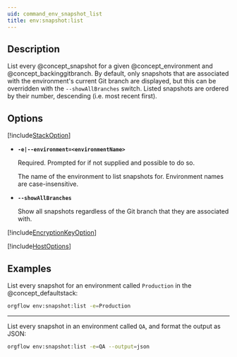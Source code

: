 ```yaml
---
uid: command_env_snapshot_list
title: env:snapshot:list
---
```


## Description

List every @concept_snapshot for a given @concept_environment and @concept_backinggitbranch. By default, only snapshots that are associated with the environment's current Git branch are displayed, but this can be overridden with the `--showAllBranches` switch. Listed snapshots are ordered by their number, descending (i.e. most recent first).

## Options

[!include[StackOption](partials/stack-option.md)]

- **`-e|--environment=<environmentName>`**

  Required. Prompted for if not supplied and possible to do so.

  The name of the environment to list snapshots for. Environment names are case-insensitive.

- **`--showAllBranches`**

  Show all snapshots regardless of the Git branch that they are associated with.

[!include[EncryptionKeyOption](partials/encryption-key-option.md)]

[!include[HostOptions](partials/host-options.md)]

## Examples

List every snapshot for an environment called `Production` in the @concept_defaultstack:

```bash
orgflow env:snapshot:list -e=Production
```

***

List every snapshot in an environment called `QA`, and format the output as JSON:

```bash
orgflow env:snapshot:list -e=QA --output=json
```
